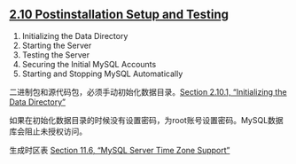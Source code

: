 ## [2.10 Postinstallation Setup and Testing](http://dev.mysql.com/doc/refman/5.7/en/postinstallation.html)

1. Initializing the Data Directory
2. Starting the Server
3. Testing the Server
4. Securing the Initial MySQL Accounts
5. Starting and Stopping MySQL Automatically

二进制包和源代码包，必须手动初始化数据目录。[Section 2.10.1, “Initializing the Data Directory”](http://dev.mysql.com/doc/refman/5.7/en/data-directory-initialization.html)

如果在初始化数据目录的时候没有设置密码，为root账号设置密码。MySQL数据库会阻止未授权访问。

生成时区表 [Section 11.6, “MySQL Server Time Zone Support”](http://dev.mysql.com/doc/refman/5.7/en/time-zone-support.html)